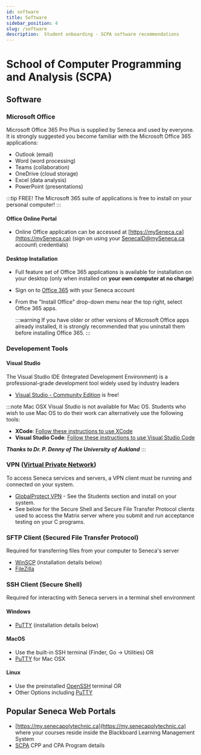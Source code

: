 ```yaml
---
id: software
title: Software
sidebar_position: 4
slug: /software
description:  Student onboarding - SCPA software recommendations
---
```


# School of Computer Programming and Analysis \(SCPA\)

## Software

### Microsoft Office
Microsoft Office 365 Pro Plus is supplied by Seneca and used by everyone.  It is strongly suggested you become familiar with the Microsoft Office 365 applications:

  - Outlook (email)
  - Word (word processing)
  - Teams (collaboration)
  - OneDrive (cloud storage)
  - Excel (data analysis)
  - PowerPoint (presentations)

:::tip FREE!
The Microsoft 365 suite of applications is free to install on your personal computer!
:::

#### Office Online Portal
* Online Office application can be accessed at [https://mySeneca.ca](https://mySeneca.ca) \(sign on using your SenecaID@mySeneca.ca account\ credentials)
  
#### Desktop Installation
* Full feature set of Office 365 applications is available for installation on your desktop \(only when installed on **your own computer at no charge**\)
* Sign on to [Office 365](http://www.office.com/) with your Seneca account
* From the "Install Office" drop-down menu near the top right, select Office 365 apps.

  :::warning
  If you have older or other versions of Microsoft Office apps already installed, it is strongly recommended that you uninstall them before installing Office 365.
  :::

### Developement Tools

#### Visual Studio
The Visual Studio IDE \(Integrated Development Environment\) is a professional-grade development tool widely used by industry leaders 
* [Visual Studio - Community Edition](https://visualstudio.microsoft.com/free-developer-offers/) is free!

:::note Mac OSX
Visual Studio is not available for Mac OS.  Students who wish to use Mac OS to do their work can alternatively use the following tools: 

* **XCode**:  [Follow these instructions to use XCode](https://www.cs.auckland.ac.nz/~paul/C/Mac/xcode/)
* **Visual Studio Code**:  [Follow these instructions to use Visual Studio Code](https://www.cs.auckland.ac.nz/~paul/C/Mac/)

***Thanks to Dr. P. Denny of The University of Aukland***
:::






### VPN ([Virtual Private Network](https://en.wikipedia.org/wiki/Virtual_private_network))
To access Seneca services and servers, a VPN client must be running and connected on your system.
* [GlobalProtect VPN](https://students.senecapolytechnic.ca/spaces/186/it-services/wiki/view/1024/vpn) - See the Students section and install on your system.  
* See below for the Secure Shell and Secure File Transfer Protocol clients used to access the Matrix server where you submit and run acceptance testing on your C programs.

### SFTP Client \(Secured File Transfer Protocol\)
Required for transferring files from your computer to Seneca's server

* [WinSCP](https://winscp.net/eng/download.php) (installation details below)
* [FileZilla](https://www.ssh.com/academy/ssh/filezilla)

### SSH Client \(Secure Shell\)
Required for interacting with Seneca servers in a terminal shell environment

#### Windows
* [PuTTY](https://www.chiark.greenend.org.uk/~sgtatham/putty/latest.html) \(installation details below\)

#### MacOS
* Use the built-in SSH terminal (Finder, Go -> Utilities) OR
* [PuTTY](https://www.ssh.com/academy/ssh/putty/mac) for Mac OSX

#### Linux
* Use the preinstalled [OpenSSH](https://www.ssh.com/academy/ssh/openssh) terminal OR
* Other Options including [PuTTY](https://www.chiark.greenend.org.uk/~sgtatham/putty/latest.html)


## Popular Seneca Web Portals

* [https://my.senecapolytechnic.ca](https://my.senecapolytechnic.ca) where your courses reside inside the Blackboard Learning Management System
* [SCPA](https://www.senecapolytechnic.ca/school/computer-programming-and-analysis.html) CPP and CPA Program details

<!-- :::warning DEPRICATED?
Will the SDDS website \(above link\) still be updated and maintained? or has ITS added this to their portfolio?
NOTE: Need to update to SCPA website if this is created....
* [https://sdds.senecapolytechnic.ca](https://sdds.senecapolytechnic.ca) -- our School of Software Development and Data Science (SDDS) for announcements, events, and more.
::: -->
